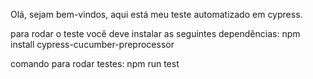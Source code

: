 Olá, sejam bem-vindos, aqui está meu teste automatizado em cypress.

para rodar o teste você deve instalar as seguintes dependências:
npm install cypress-cucumber-preprocessor

comando para rodar testes:
npm run test
